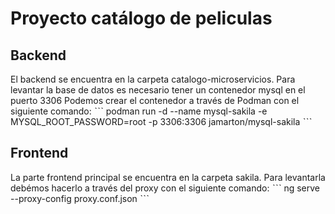 # Proyecto catálogo de peliculas

## Backend
El backend se encuentra en la carpeta catalogo-microservicios. Para levantar la base de datos es necesario tener un contenedor mysql en el puerto 3306
Podemos crear el contenedor a través de Podman con el siguiente comando:
ˋˋˋ
podman run -d --name mysql-sakila -e MYSQL_ROOT_PASSWORD=root -p 3306:3306 jamarton/mysql-sakila
ˋˋˋ

## Frontend
La parte frontend principal se encuentra en la carpeta sakila. Para levantarla debémos hacerlo a través del proxy con el siguiente comando:
ˋˋˋ
ng serve --proxy-config proxy.conf.json
ˋˋˋ
